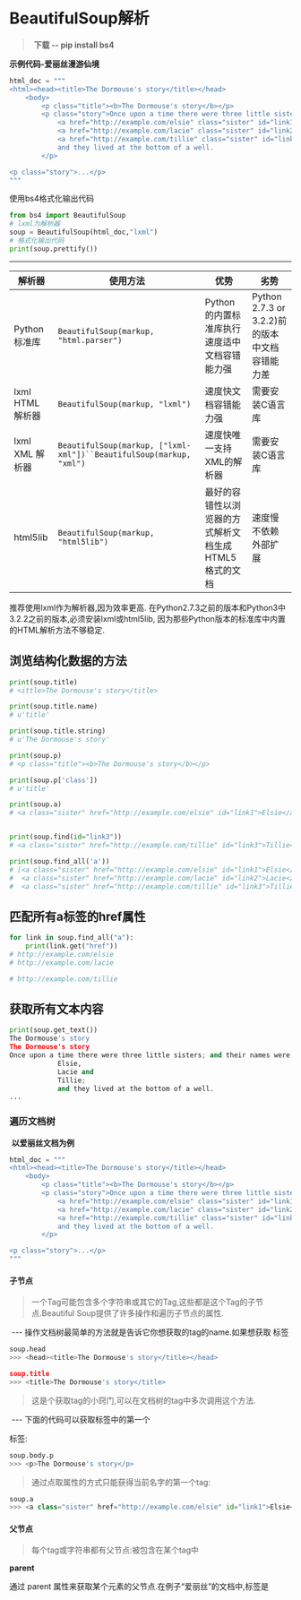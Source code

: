 # BeautifulSoup解析

> ​	**下载 -- pip install bs4**

**示例代码-爱丽丝漫游仙境**

~~~python
html_doc = """
<html><head><title>The Dormouse's story</title></head>
    <body>
        <p class="title"><b>The Dormouse's story</b></p>
        <p class="story">Once upon a time there were three little sisters; and their names were
            <a href="http://example.com/elsie" class="sister" id="link1">Elsie</a>,
            <a href="http://example.com/lacie" class="sister" id="link2">Lacie</a> and
            <a href="http://example.com/tillie" class="sister" id="link3">Tillie</a>;
            and they lived at the bottom of a well.
        </p>

<p class="story">...</p>
"""
~~~

使用bs4格式化输出代码

~~~ python
from bs4 import BeautifulSoup
# lxml为解析器
soup = BeautifulSoup(html_doc,"lxml")
# 格式化输出代码
print(soup.prettify())
~~~

------



| 解析器           | 使用方法                                                     | 优势                                                  | 劣势                                            |
| ---------------- | ------------------------------------------------------------ | ----------------------------------------------------- | ----------------------------------------------- |
| Python标准库     | `BeautifulSoup(markup, "html.parser")`                       | Python的内置标准库执行速度适中文档容错能力强          | Python 2.7.3 or 3.2.2)前 的版本中文档容错能力差 |
| lxml HTML 解析器 | `BeautifulSoup(markup, "lxml")`                              | 速度快文档容错能力强                                  | 需要安装C语言库                                 |
| lxml XML 解析器  | `BeautifulSoup(markup, ["lxml-xml"])``BeautifulSoup(markup, "xml")` | 速度快唯一支持XML的解析器                             | 需要安装C语言库                                 |
| html5lib         | `BeautifulSoup(markup, "html5lib")`                          | 最好的容错性以浏览器的方式解析文档生成HTML5格式的文档 | 速度慢不依赖外部扩展                            |

推荐使用lxml作为解析器,因为效率更高. 在Python2.7.3之前的版本和Python3中3.2.2之前的版本,必须安装lxml或html5lib, 因为那些Python版本的标准库中内置的HTML解析方法不够稳定.

## 浏览结构化数据的方法

~~~python
print(soup.title)
# <ittle>The Dormouse's story</title>

print(soup.title.name)
# u'title'

print(soup.title.string)
# u'The Dormouse's story'

print(soup.p)
# <p class="title"><b>The Dormouse's story</b></p>

print(soup.p['class'])
# u'title'

print(soup.a)
# <a class="sister" href="http://example.com/elsie" id="link1">Elsie</a>


print(soup.find(id="link3"))
# <a class="sister" href="http://example.com/tillie" id="link3">Tillie</a>

print(soup.find_all('a'))
# [<a class="sister" href="http://example.com/elsie" id="link1">Elsie</a>,
#  <a class="sister" href="http://example.com/lacie" id="link2">Lacie</a>,
#  <a class="sister" href="http://example.com/tillie" id="link3">Tillie</a>]
~~~

## 匹配所有a标签的href属性

~~~python
for link in soup.find_all("a"):
	print(link.get("href"))
# http://example.com/elsie
# http://example.com/lacie

# http://example.com/tillie
~~~

## 获取所有文本内容

~~~python
print(soup.get_text())
The Dormouse's story
The Dormouse's story
Once upon a time there were three little sisters; and their names were
            Elsie,
            Lacie and
            Tillie;
            and they lived at the bottom of a well.
...
~~~



### 遍历文档树

​	**以爱丽丝文档为例**

~~~ python
html_doc = """
<html><head><title>The Dormouse's story</title></head>
    <body>
        <p class="title"><b>The Dormouse's story</b></p>
        <p class="story">Once upon a time there were three little sisters; and their names were
            <a href="http://example.com/elsie" class="sister" id="link1">Elsie</a>,
            <a href="http://example.com/lacie" class="sister" id="link2">Lacie</a> and
            <a href="http://example.com/tillie" class="sister" id="link3">Tillie</a>;
            and they lived at the bottom of a well.
        </p>

<p class="story">...</p>
"""
~~~



#### 子节点

> 一个Tag可能包含多个字符串或其它的Tag,这些都是这个Tag的子节点.Beautiful Soup提供了许多操作和遍历子节点的属性.

​	---  操作文档树最简单的方法就是告诉它你想获取的tag的name.如果想获取 <head> 标签

~~~python
soup.head
>>> <head><title>The Dormouse's story</title></head>

soup.title
>>> <title>The Dormouse's story</title>
~~~

> 这是个获取tag的小窍门,可以在文档树的tag中多次调用这个方法.

​	---  下面的代码可以获取<body>标签中的第一个<p>标签:

~~~python
soup.body.p
>>> <p>The Dormouse's story</p>
~~~

> 通过点取属性的方式只能获得当前名字的第一个tag:

~~~python
soup.a
>>> <a class="sister" href="http://example.com/elsie" id="link1">Elsie</a>
~~~



#### 父节点

> 每个tag或字符串都有父节点:被包含在某个tag中

**parent**

通过 parent 属性来获取某个元素的父节点.在例子“爱丽丝”的文档中,<head>标签是<title>标签的父节点:

~~~ python
title_tag = soup.title
title_tag
# <title>The Dormouse's story</title>

title_tag.parent
# <head><title>The Dormouse's story</title></head>
~~~

#### 兄弟节点

> 看一段代码

~~~python
soup = BeautifulSoup("<a><b>text1</b><c>text2</c></b></a>")
print(soup.prettify())
# <html>
#     <body>
#         <a>
#            <b>
#             text1
#                </b>
#            <c>
#             text2
#                </c>
#         </a>
#     </body>
# </html>
~~~

​	---  因为<b>标签和<c>标签是同一层:他们是同一个元素的子节点,所以<b>和<c>可以被称为兄弟节点.一段文档以标准格式输出时,兄弟节点有相同的缩进级别.在代码中也可以使用这种关系

**next_sibling 和 previous_sibling**

> **在文档树中,使用 next_sibling 和 previous_sibling属性来查询兄弟节点:**

~~~ python
# 下一个兄弟节点
soup.b.next_sibling
>>> <c>text2</c>

# 上一个兄弟节点
soup.c.previous_sibling
>>> <b>text1</b>
~~~



### 搜索文档树

> Beautiful Soup定义了很多搜索方法,这里着重介绍2个: `find()` 和 `find_all()` .其它方法的参数和用法类似,请读者举一反三.

​	**依旧以爱丽丝文档为例**

~~~python
html_doc = """
<html><head><title>The Dormouse's story</title></head>
<body>
<p class="title"><b>The Dormouse's story</b></p>

<p class="story">Once upon a time there were three little sisters; and their names were
<a href="http://example.com/elsie" class="sister" id="link1">Elsie</a>,
<a href="http://example.com/lacie" class="sister" id="link2">Lacie</a> and
<a href="http://example.com/tillie" class="sister" id="link3">Tillie</a>;
and they lived at the bottom of a well.</p>

<p class="story">...</p>
"""
 
from bs4 import BeautifulSoup
soup = BeautifulSoup(html_doc, 'lxml')
~~~

#### 字符串

> 最简单的过滤器是字符串.在搜索方法中传入一个字符串参数,Beautiful Soup会查找与字符串完整匹配的内容,下面的例子用于查找文档中所有的<b>标签:

~~~python
soup.find_all('b')
>>> [<b>The Dormouse's story</b>]
~~~

#### 列表

> 如果传入列表参数,Beautiful Soup会将与列表中任一元素匹配的内容返回.下面代码找到文档中所有<a>标签和<b>标签:

~~~python
soup.find_all(["a", "b"])
# [<b>The Dormouse's story</b>,
#  <a class="sister" href="http://example.com/elsie" id="link1">Elsie</a>,
#  <a class="sister" href="http://example.com/lacie" id="link2">Lacie</a>,
#  <a class="sister" href="http://example.com/tillie" id="link3">Tillie</a>]
~~~

#### 按CSS搜索

> 按照CSS类名搜索tag的功能非常实用,但标识CSS类名的关键字 class在Python中是保留字,使用 class 做参数会导致语法错误.从Beautiful Soup的4.1.1版本开始,可以通过 class_ 参数搜索有指定

~~~python
soup.find_all("a", class_="sister")
# [<a class="sister" href="http://example.com/elsie" id="link1">Elsie</a>,
#  <a class="sister" href="http://example.com/lacie" id="link2">Lacie</a>,
#  <a class="sister" href="http://example.com/tillie" id="link3">Tillie</a>]
~~~

  ---   limit参数

> 文档树中有3个tag符合搜索条件,但结果只返回了2个,因为我们限制了返回数量:

~~~python
soup.find_all("a", limit=2)
# [<a class="sister" href="http://example.com/elsie" id="link1">Elsie</a>,
#  <a class="sister" href="http://example.com/lacie" id="link2">Lacie</a>]
~~~

#### css选择器

> Beautiful Soup支持大部分的CSS选择器 ， 在 Tag 或 BeautifulSoup 对象的 .select() 方法中传入字符串参数, 即可使用CSS选择器的语法找到tag:

~~~python
soup.select("title")
# [<title>The Dormouse's story</title>]

soup.select("p:nth-of-type(3)")
# [<p class="story">...</p>]
~~~

##### ---  通过tag标签逐层查找

~~~python
soup.select("body a")
# [<a class="sister" href="http://example.com/elsie" id="link1">Elsie</a>,
#  <a class="sister" href="http://example.com/lacie"  id="link2">Lacie</a>,
#  <a class="sister" href="http://example.com/tillie" id="link3">Tillie</a>]

soup.select("html head title")
# [<title>The Dormouse's story</title>]
~~~

##### ---  标签下的直接子标签

~~~python
soup.select("head > title")
# [<title>The Dormouse's story</title>]

soup.select("p > a")
# [<a class="sister" href="http://example.com/elsie" id="link1">Elsie</a>,
#  <a class="sister" href="http://example.com/lacie"  id="link2">Lacie</a>,
#  <a class="sister" href="http://example.com/tillie" id="link3">Tillie</a>]

soup.select("p > a:nth-of-type(2)")
# [<a class="sister" href="http://example.com/lacie" id="link2">Lacie</a>]

soup.select("p > #link1")
# [<a class="sister" href="http://example.com/elsie" id="link1">Elsie</a>]

soup.select("body > a")
# []
~~~

##### --- 通过css类名查找

~~~python
soup.select(".sister")
# [<a class="sister" href="http://example.com/elsie" id="link1">Elsie</a>,
#  <a class="sister" href="http://example.com/lacie" id="link2">Lacie</a>,
#  <a class="sister" href="http://example.com/tillie" id="link3">Tillie</a>]

soup.select("[class~=sister]")
# [<a class="sister" href="http://example.com/elsie" id="link1">Elsie</a>,
#  <a class="sister" href="http://example.com/lacie" id="link2">Lacie</a>,
#  <a class="sister" href="http://example.com/tillie" id="link3">Tillie</a>]
~~~

##### --- 通过tag的id查找

~~~python
soup.select("#link1")
# [<a class="sister" href="http://example.com/elsie" id="link1">Elsie</a>]

soup.select("a#link2")
# [<a class="sister" href="http://example.com/lacie" id="link2">Lacie</a>]
~~~



## 结语

本文的示例放在了我的个人仓库

 [Python爬虫之路](https://github.com/rosyrain/spider-course)  `https://github.com/rosyrain/spider-course` 

lesson10下面，除了上面的示例，还有一个以 `堆糖` 图片网站为例的BeautifulSoup解析获取图片的示例。欢迎各位**Follow/Star/Fork**  ( •̀ ω •́ )✧

通过堆糖的示例，你可以尝试获取 `https://www.fabiaoqing.com/biaoqing` 的前三页图片。


<hr>

​	有任何问题欢迎大家的评论和指正。再次声明，本专栏只做技术探讨，严谨商用，恶意攻击等。

这是我的 GitHub 主页：[Rosyrain (github.com)](https://github.com/Rosyrain)  `https://github.com/rosyrain`，里面有一些我学习时候的笔记或者代码。本专栏的文档和源码存到spider-course的仓库下。

欢迎大家**Follow/Star/Fork**三连。